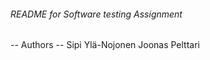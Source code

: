 ###### README for Software testing Assignment ######
-- Authors --
	Sipi Ylä-Nojonen
	Joonas Pelttari
